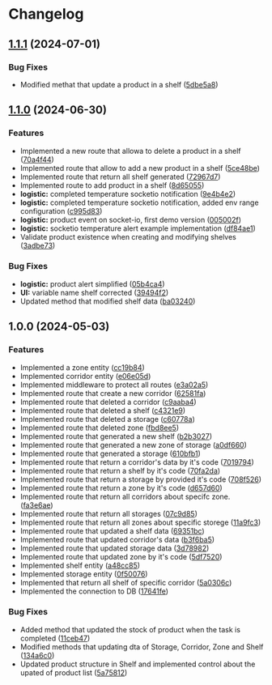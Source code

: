 # Changelog

## [1.1.1](https://github.com/WMS-Corporation/wms-logisticControl-service/compare/v1.1.0...v1.1.1) (2024-07-01)


### Bug Fixes

* Modified methat that update a product in a shelf ([5dbe5a8](https://github.com/WMS-Corporation/wms-logisticControl-service/commit/5dbe5a802048f44756fb457be32bbe8b976f8141))

## [1.1.0](https://github.com/WMS-Corporation/wms-logisticControl-service/compare/v1.0.0...v1.1.0) (2024-06-30)


### Features

* Implemented a new route that allowa to delete a product in a shelf ([70a4f44](https://github.com/WMS-Corporation/wms-logisticControl-service/commit/70a4f44923786387290e6262f746fa62472c5f9b))
* Implemented route that allow to add a new product in a shelf ([5ce48be](https://github.com/WMS-Corporation/wms-logisticControl-service/commit/5ce48beb90f8fe725eb138697409822e5a4690da))
* Implemented route that return all shelf generated ([72967d7](https://github.com/WMS-Corporation/wms-logisticControl-service/commit/72967d7cf069bc42e523c27f622d101d451aba15))
* Implemented route to add product in a shelf ([8d65055](https://github.com/WMS-Corporation/wms-logisticControl-service/commit/8d65055d9fd5d69e56c33b313cd392ab64410aa6))
* **logistic:** completed temperature socketio notification ([9e4b4e2](https://github.com/WMS-Corporation/wms-logisticControl-service/commit/9e4b4e230bf0b990b7b534e1a7426be492ce7127))
* **logistic:** completed temperature socketio notification, added env range configuration ([c995d83](https://github.com/WMS-Corporation/wms-logisticControl-service/commit/c995d83c2c589633e868b470d728ea967d21ea02))
* **logistic:** product event on socket-io, first demo version ([005002f](https://github.com/WMS-Corporation/wms-logisticControl-service/commit/005002f08e31d1506e905da397f67b752333f42e))
* **logistic:** socketio temperature alert example implementation ([df84ae1](https://github.com/WMS-Corporation/wms-logisticControl-service/commit/df84ae1fb3573cb84d03838e1e466ba28245716e))
* Validate product existence when creating and modifying shelves ([3adbe73](https://github.com/WMS-Corporation/wms-logisticControl-service/commit/3adbe73d60dbd3195b140c29b2a385e03589303e))


### Bug Fixes

* **logistic:** product alert simplified ([05b4ca4](https://github.com/WMS-Corporation/wms-logisticControl-service/commit/05b4ca4f5312fb4d5db01f5bd57f849715e523e8))
* **UI:** variable name shelf corrected ([39494f2](https://github.com/WMS-Corporation/wms-logisticControl-service/commit/39494f20a471f12fc8a714ac5eacd2530370a2c8))
* Updated method that modified shelf data ([ba03240](https://github.com/WMS-Corporation/wms-logisticControl-service/commit/ba03240b4ef34e5d95bbfeb2f16f8b467707faaa))

## 1.0.0 (2024-05-03)


### Features

* Implemented a zone entity ([cc19b84](https://github.com/WMS-Corporation/wms-logisticControl-service/commit/cc19b8408275802541d7c6c083822cdd6cdb692c))
* Implemented corridor entity ([e06e05d](https://github.com/WMS-Corporation/wms-logisticControl-service/commit/e06e05d09e0122476be10a86245fd44b5e2eb8ae))
* Implemented middleware to protect all routes ([e3a02a5](https://github.com/WMS-Corporation/wms-logisticControl-service/commit/e3a02a58ee346ac4486a6b9f5d461117efe27e8d))
* Implemented route that create a new corridor ([62581fa](https://github.com/WMS-Corporation/wms-logisticControl-service/commit/62581fafb835bb30b95fffba5682484f6115f70b))
* Implemented route that deleted a corridor ([c9aaba4](https://github.com/WMS-Corporation/wms-logisticControl-service/commit/c9aaba48cc94d313a8c97e6f49e12b4329a7a811))
* Implemented route that deleted a shelf ([c4321e9](https://github.com/WMS-Corporation/wms-logisticControl-service/commit/c4321e9b4b7556739a09677d3c81b15e432a7996))
* Implemented route that deleted a storage ([c60778a](https://github.com/WMS-Corporation/wms-logisticControl-service/commit/c60778af6f03ef3b04a6c1966f03c6fdddc8107f))
* Implemented route that deleted zone ([fbd8ee5](https://github.com/WMS-Corporation/wms-logisticControl-service/commit/fbd8ee5b2ebc0429c623d3c0c7f2ee30fb69c89b))
* Implemented route that generated a new shelf ([b2b3027](https://github.com/WMS-Corporation/wms-logisticControl-service/commit/b2b3027dfa154981aae6753993dd13014b9f6764))
* Implemented route that generated a new zone of storage ([a0df660](https://github.com/WMS-Corporation/wms-logisticControl-service/commit/a0df66017e01d46115c4a1642bd994dca9bd354f))
* Implemented route that generated a storage ([610bfb1](https://github.com/WMS-Corporation/wms-logisticControl-service/commit/610bfb1c9232e45fe35365dff8ecc602b88fe96a))
* Implemented route that return a corridor's data by it's code ([7019794](https://github.com/WMS-Corporation/wms-logisticControl-service/commit/7019794c78ce9f347cbc4677595c624cbcdcf43b))
* Implemented route that return a shelf by it's code ([70fa2da](https://github.com/WMS-Corporation/wms-logisticControl-service/commit/70fa2da32c76d6cce864c62577f52a8390128ed7))
* Implemented route that return a storage by provided it's code ([708f526](https://github.com/WMS-Corporation/wms-logisticControl-service/commit/708f526ac41ddbe23725506b13e7d74c168b550a))
* Implemented route that return a zone by it's code ([d657d60](https://github.com/WMS-Corporation/wms-logisticControl-service/commit/d657d604ea249760e234a62398f498ebe1e4d0f0))
* Implemented route that return all corridors about specifc zone. ([fa3e6ae](https://github.com/WMS-Corporation/wms-logisticControl-service/commit/fa3e6aedbce22083c0cbfa013c69f05e7586da83))
* Implemented route that return all storages ([07c9d85](https://github.com/WMS-Corporation/wms-logisticControl-service/commit/07c9d85a62f86c8707a29840d287924573c865d0))
* Implemented route that return all zones about specific storege ([11a9fc3](https://github.com/WMS-Corporation/wms-logisticControl-service/commit/11a9fc3b0cd8d7da2c7df6490c21bba37a76b63c))
* Implemented route that updated a shelf data ([69351bc](https://github.com/WMS-Corporation/wms-logisticControl-service/commit/69351bcbae6e6398160da17021f9063f9b6f3579))
* Implemented route that updated corridor's data ([b3f6ba5](https://github.com/WMS-Corporation/wms-logisticControl-service/commit/b3f6ba5eddd9f697cc6ef845c806f4ba142c8175))
* Implemented route that updated storage data ([3d78982](https://github.com/WMS-Corporation/wms-logisticControl-service/commit/3d789823748bcfd464fe482aea143d0323b27b37))
* Implemented route that updated zone by it's code ([5df7520](https://github.com/WMS-Corporation/wms-logisticControl-service/commit/5df7520f3abd0f8ca2c3ab3f699980f3caebc2ff))
* Implemented shelf entity ([a48cc85](https://github.com/WMS-Corporation/wms-logisticControl-service/commit/a48cc85dd86387dc4888b6b7ecbe4c5f2bf56ed3))
* Implemented storage entity ([0f50076](https://github.com/WMS-Corporation/wms-logisticControl-service/commit/0f500760d92404633f3749115cbcfc3559b8affb))
* Implemented that return all shelf of specific corridor ([5a0306c](https://github.com/WMS-Corporation/wms-logisticControl-service/commit/5a0306c8e0ed9ea16bcc43e9f98ce21134baf2cb))
* Implemented the connection to DB ([17641fe](https://github.com/WMS-Corporation/wms-logisticControl-service/commit/17641fe9a5f1c6f1ad249c0bc87a7a8a35a0369e))


### Bug Fixes

* Added method that updated the stock of product when the task is completed ([11ceb47](https://github.com/WMS-Corporation/wms-logisticControl-service/commit/11ceb47e92c3d7e46975af515345ce1d7fd6ea83))
* Modified methods that updating dta of Storage, Corridor, Zone and Shelf ([134a6c0](https://github.com/WMS-Corporation/wms-logisticControl-service/commit/134a6c088778332f7a7a106febd8c37b486cff4d))
* Updated product structure in Shelf and implemented control about the upated of product list ([5a75812](https://github.com/WMS-Corporation/wms-logisticControl-service/commit/5a758124da0061971deebbcd5f5d7d8e3b7d47dd))
